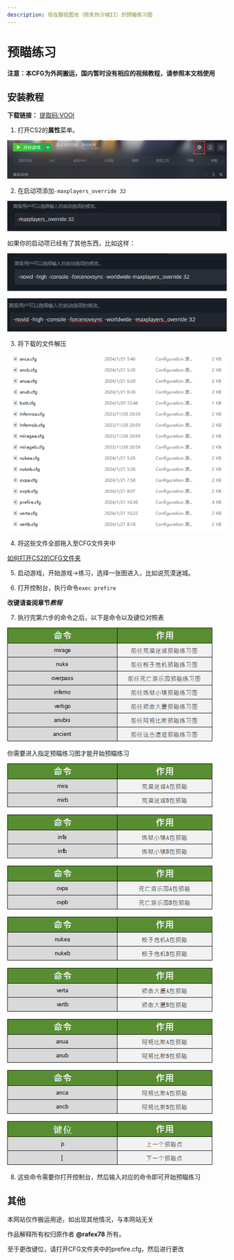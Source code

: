 ```yaml
---
description: 现在服役图池（除炙热沙城II）的预瞄练习图
---
```


# 预瞄练习

**注意：本CFG为外网搬运，国内暂时没有相应的视频教程，请参照本文档使用**

## 安装教程

**下载链接：** [提取码:VOOl](https://www.123pan.com/s/CQvwjv-bGBvd.html)

1. 打开CS2的**属性**菜单。

![点击这个齿轮](image.png)

2. 在启动项添加`-maxplayers_override 32`

![如图所示](image-5.png)

如果你的启动项已经有了其他东西，比如这样：

![错误的启动项设置](image-6.png)

![正确的启动项设置](image-7.png)

3. 将下载的文件解压

![如图所示](image-8.png)

4. 将这些文件全部拖入至CFG文件夹中

[如何打开CS2的CFG文件夹](README.md)

5. 启动游戏，开始游戏->练习，选择一张图进入，比如说荒漠迷城。

6. 打开控制台，执行命令`exec prefire`

**改键请查阅章节*教程***

7. 执行完第六步的命令之后，以下是命令以及键位对照表

![预瞄练习图对照表](9f73dd6fdc0511beed4526fa623bb6a8.png)

你需要进入指定预瞄练习图才能开始预瞄练习

![荒漠迷城预瞄练习指令](f6a43a54a2abcb2ee1168846cbb0add3.png)

![炼狱小镇预瞄练习指令](3703d3818822b1438528678af7676f12.png)

![死亡游乐园预瞄练习指令](9a4ac02e245b45a07c31d092293e7790.png)

![核子危机预瞄练习指令](7c5d761026412ebe93f9fb12096e99fe.png)

![殒命大厦预瞄练习指令](2b59ef850622f0eebb32985c23ea47aa.png)

![阿努比斯预瞄练习指令](d9e9bb1b120b3d0e6de901f4a9950bf2.png)

![远古遗迹预瞄练习指令](4f3b0aea45e9166126818efb0d7c43e7.png)

![键位对照](f81f18d52f9c10cf184c68eb16b13b63.png)

8. 这些命令需要你打开控制台，然后输入对应的命令即可开始预瞄练习

## 其他

本网站仅作搬运用途，如出现其他情况，与本网站无关

作品解释所有权归原作者 **@rafex78** 所有。

至于更改键位，请打开CFG文件夹中的prefire.cfg，然后进行更改
